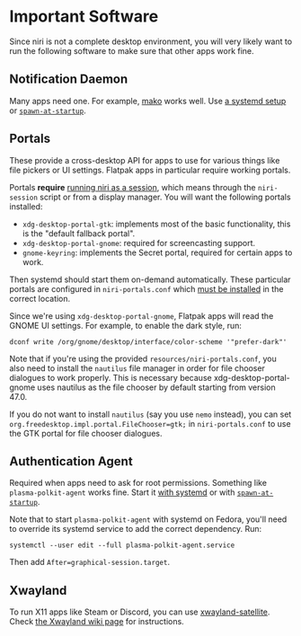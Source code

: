 # Important Software

Since niri is not a complete desktop environment, you will very likely want to run the following software to make sure that other apps work fine.

## Notification Daemon

Many apps need one. For example, [mako](https://github.com/emersion/mako) works well. Use [a systemd setup](./example-systemd-setup.md) or [`spawn-at-startup`](../configuration/miscellaneous.md#spawn-at-startup).

## Portals

These provide a cross-desktop API for apps to use for various things like file pickers or UI settings. Flatpak apps in particular require working portals.

Portals **require** [running niri as a session](./getting-started.md), which means through the `niri-session` script or from a display manager. You will want the following portals installed:

* `xdg-desktop-portal-gtk`: implements most of the basic functionality, this is the "default fallback portal".
* `xdg-desktop-portal-gnome`: required for screencasting support.
* `gnome-keyring`: implements the Secret portal, required for certain apps to work.

Then systemd should start them on-demand automatically. These particular portals are configured in `niri-portals.conf` which [must be installed](./getting-started.md#manual-installation) in the correct location.

Since we're using `xdg-desktop-portal-gnome`, Flatpak apps will read the GNOME UI settings. For example, to enable the dark style, run:

```
dconf write /org/gnome/desktop/interface/color-scheme '"prefer-dark"'
```

Note that if you're using the provided `resources/niri-portals.conf`, you also need to install the `nautilus` file manager in order for file chooser dialogues to work properly. This is necessary because xdg-desktop-portal-gnome uses nautilus as the file chooser by default starting from version 47.0.

If you do not want to install `nautilus` (say you use `nemo` instead), you can set `org.freedesktop.impl.portal.FileChooser=gtk;` in `niri-portals.conf` to use the GTK portal for file chooser dialogues.

## Authentication Agent

Required when apps need to ask for root permissions. Something like `plasma-polkit-agent` works fine. Start it [with systemd](./example-systemd-setup.md) or with [`spawn-at-startup`](../configuration/miscellaneous.md#spawn-at-startup).

Note that to start `plasma-polkit-agent` with systemd on Fedora, you'll need to override its systemd service to add the correct dependency. Run:

```
systemctl --user edit --full plasma-polkit-agent.service
```

Then add `After=graphical-session.target`.

## Xwayland

To run X11 apps like Steam or Discord, you can use [xwayland-satellite].
Check [the Xwayland wiki page](./xwayland.md) for instructions.

[xwayland-satellite]: https://github.com/Supreeeme/xwayland-satellite
